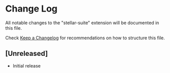 # Change Log

All notable changes to the "stellar-suite" extension will be documented in this file.

Check [Keep a Changelog](http://keepachangelog.com/) for recommendations on how to structure this file.

## [Unreleased]

- Initial release
